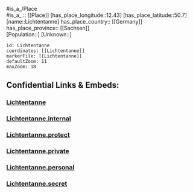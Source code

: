﻿---
location: [50.7,12.43] 
mapzoom: [7,12] 
mapmarker: city 
type: City
tags:
- geo/City


SpocWebEntityId: 31984
isDeleted: false
confidential: public

---
#is_a_/Place  
#is_a_ :: [[Place]] 
[has_place_longitude::12.43] 
[has_place_latitude::50.7] 
[name::Lichtentanne] 
has_place_country:: [[Germany]]  
has_place_province:: [[Sachsen]]  
[Population::] 
[Unknown::] 


```leaflet
id: Lichtentanne
coordinates: [[Lichtentanne]] 
markerFile: [[Lichtentanne]] 
defaultZoom: 11 
maxZoom: 18
```


## Confidential Links & Embeds: 

### [Lichtentanne](/_public/Earth/Continent/Europe/Europe~Central/Germany/Germany~East/Sachsen/counties~Sachsen/Zwickau/cities~Zwickau/Lichtentanne.md) 

### [Lichtentanne.internal](/_internal/Earth/Continent/Europe/Europe~Central/Germany/Germany~East/Sachsen/counties~Sachsen/Zwickau/cities~Zwickau/Lichtentanne.internal.md) 

### [Lichtentanne.protect](/_protect/Earth/Continent/Europe/Europe~Central/Germany/Germany~East/Sachsen/counties~Sachsen/Zwickau/cities~Zwickau/Lichtentanne.protect.md) 

### [Lichtentanne.private](/_private/Earth/Continent/Europe/Europe~Central/Germany/Germany~East/Sachsen/counties~Sachsen/Zwickau/cities~Zwickau/Lichtentanne.private.md) 

### [Lichtentanne.personal](/_personal/Earth/Continent/Europe/Europe~Central/Germany/Germany~East/Sachsen/counties~Sachsen/Zwickau/cities~Zwickau/Lichtentanne.personal.md) 

### [Lichtentanne.secret](/_secret/Earth/Continent/Europe/Europe~Central/Germany/Germany~East/Sachsen/counties~Sachsen/Zwickau/cities~Zwickau/Lichtentanne.secret.md) 
